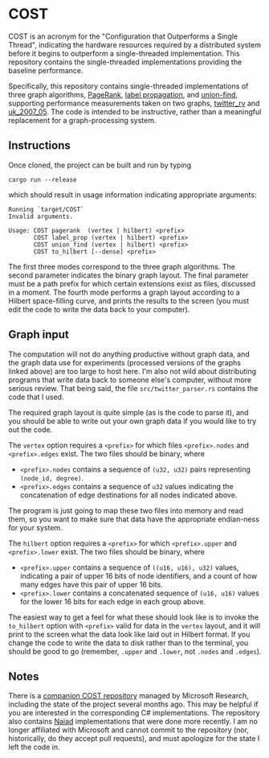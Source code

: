 # COST

COST is an acronym for the "Configuration that Outperforms a Single Thread", indicating the hardware resources required by a distributed system before it begins to outperform a single-threaded implementation. This repository contains the single-threaded implementations providing the baseline performance.

Specifically, this repository contains single-threaded implementations of three graph algorithms, [PageRank](http://en.wikipedia.org/wiki/PageRank), [label propagation](http://www.cs.cmu.edu/~ukang/papers/HalfpICDE2011.pdf), and [union-find](http://en.wikipedia.org/wiki/Disjoint-set_data_structure), supporting performance measurements taken on two graphs, [twitter_rv](http://an.kaist.ac.kr/traces/WWW2010.html) and [uk_2007_05](http://law.di.unimi.it/webdata/uk-2007-05/). The code is intended to be instructive, rather than a meaningful replacement for a graph-processing system.

## Instructions

Once cloned, the project can be built and run by typing
```
cargo run --release
```
which should result in usage information indicating appropriate arguments:
```
Running `target/COST`
Invalid arguments.

Usage: COST pagerank  (vertex | hilbert) <prefix>
       COST label_prop (vertex | hilbert) <prefix>
       COST union_find (vertex | hilbert) <prefix>
       COST to_hilbert [--dense] <prefix>
```
The first three modes correspond to the three graph algorithms. The second parameter indicates the binary graph layout. The final parameter must be a path prefix for which certain extensions exist as files, discussed in a moment. The fourth mode performs a graph layout according to a Hilbert space-filling curve, and prints the results to the screen (you must edit the code to write the data back to your computer).

## Graph input
The computation will not do anything productive without graph data, and the graph data use for experiments (processed versions of the graphs linked above) are too large to host here. I'm also not wild about distributing programs that write data back to someone else's computer, without more serious review. That being said, the file `src/twitter_parser.rs` contains the code that I used.

The required graph layout is quite simple (as is the code to parse it), and you should be able to write out your own graph data if you would like to try out the code.

The `vertex` option requires a `<prefix>` for which files `<prefix>.nodes` and `<prefix>.edges` exist. The two files should be binary, where

*   `<prefix>.nodes` contains a sequence of `(u32, u32)` pairs representing `(node_id, degree)`.
*   `<prefix>.edges` contains a sequence of `u32` values indicating the concatenation of edge destinations for all nodes indicated above.

The program is just going to map these two files into memory and read them, so you want to make sure that data have the appropriate endian-ness for your system.

The `hilbert` option requires a `<prefix>` for which `<prefix>.upper` and `<prefix>.lower` exist. The two files should be binary, where

*   `<prefix>.upper` contains a sequence of `((u16, u16), u32)` values, indicating a pair of upper 16 bits of node identifiers, and a count of how many edges have this pair of upper 16 bits.
*   `<prefix>.lower` contains a concatenated sequence of `(u16, u16)` values for the lower 16 bits for each edge in each group above.

The easiest way to get a feel for what these should look like is to invoke the `to_hilbert` option with `<prefix>` valid for data in the `vertex` layout, and it will print to the screen what the data look like laid out in Hilbert format. If you change the code to write the data to disk rather than to the terminal, you should be good to go (remember, `.upper` and `.lower`, not `.nodes` and `.edges`).

## Notes

There is a [companion COST repository](https://github.com/MicrosoftResearch/NaiadSamples) managed by Microsoft Research, including the state of the project several months ago. This may be helpful if you are interested in the corresponding C# implementations. The repository also contains [Naiad](http://research.microsoft.com/Naiad/) implementations that were done more recently. I am no longer affiliated with Microsoft and cannot commit to the repository (nor, historically, do they accept pull requests), and must apologize for the state I left the code in.
